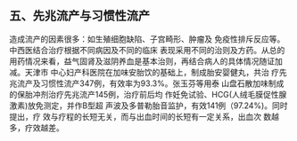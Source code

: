 ## 五、先兆流产与习惯性流产

 造成流产的因素很多：如生殖细胞缺陷、子宫畸形、肿瘤及 免疫性排斥反应等。中西医结合治疗根据不同病因及不同的临床 表现采用不同的治则及方药。从总的用药情况来看，益气固肾及滋阴养血是基本治则，再结合病人的具体情况随证加减。天津市 中心妇产科医院在加味安胎饮的基础上，制成胎安婴健丸，共治  疗先兆流产及习惯性流产347例，有效率为93.3%。张玉芬等用泰 山盘石散加味制成的保胎冲剂治疗先兆流产145例，治疗前后均 作妊免试验、HCG(人绒毛膜促性腺激素)放免测定，并作B型超 声波及多普勒胎音监护，有效141例（97.24%)。同时提出，疗 效与疗程的长短无关，而与出血时间的长短有一定关系，出血次 数越多，疗效越差。
